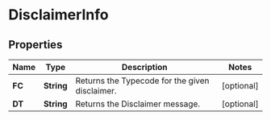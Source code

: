 

# DisclaimerInfo


## Properties

| Name | Type | Description | Notes |
|------------ | ------------- | ------------- | -------------|
|**FC** | **String** | Returns the Typecode for the given disclaimer. |  [optional] |
|**DT** | **String** | Returns the Disclaimer message. |  [optional] |



